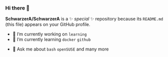 ### Hi there 👋

**SchwarzerA/SchwarzerA** is a ✨ _special_ ✨ repository because its `README.md` (this file) appears on your GitHub profile.

- 🔭 I’m currently working on `learning`
- 🌱 I’m currently learning `docker` `github`
<!-- - 👯 I’m looking to collaborate on ... -->
<!-- - 🤔 I’m looking for help with ... -->
- 💬 Ask me about `bash` `openSUSE` and many more
<!-- - 📫 How to reach me: ... -->
<!-- - 😄 Pronouns: ... -->
<!-- - ⚡ Fun fact: ... -->
